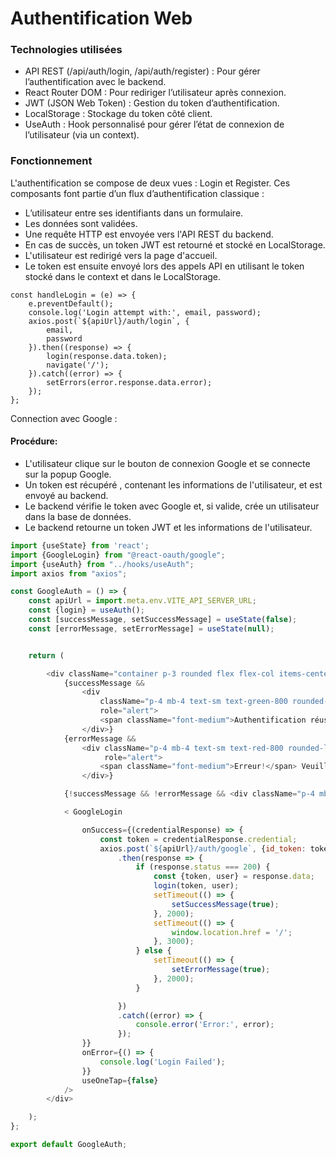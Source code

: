 # Authentification Web

### Technologies utilisées
- API REST (/api/auth/login, /api/auth/register) : Pour gérer l’authentification avec le backend.
- React Router DOM : Pour rediriger l’utilisateur après connexion.
- JWT (JSON Web Token) : Gestion du token d’authentification.
- LocalStorage : Stockage du token côté client.
- UseAuth : Hook personnalisé pour gérer l’état de connexion de l’utilisateur (via un context).

### Fonctionnement
L'authentification se compose de deux vues : Login et Register.
Ces composants font partie d’un flux d’authentification classique :
- L’utilisateur entre ses identifiants dans un formulaire.
- Les données sont validées.
- Une requête HTTP est envoyée vers l'API REST du backend.
- En cas de succès, un token JWT est retourné et stocké en LocalStorage.
- L'utilisateur est redirigé vers la page d'accueil.
- Le token est ensuite envoyé lors des appels API en utilisant le token stocké dans le context et dans le LocalStorage.

```JS
const handleLogin = (e) => {
    e.preventDefault();
    console.log('Login attempt with:', email, password);
    axios.post(`${apiUrl}/auth/login`, {
        email,
        password
    }).then((response) => {
        login(response.data.token);
        navigate('/');
    }).catch((error) => {
        setErrors(error.response.data.error);
    });
};
```
Connection avec Google :
#### Procédure:
- L'utilisateur clique sur le bouton de connexion Google et se connecte sur la popup Google.
- Un token est récupéré , contenant les informations de l'utilisateur, et est envoyé au backend.
- Le backend vérifie le token avec Google et, si valide, crée un utilisateur dans la base de données.
- Le backend retourne un token JWT et les informations de l'utilisateur.

```js
import {useState} from 'react';
import {GoogleLogin} from "@react-oauth/google";
import {useAuth} from "../hooks/useAuth";
import axios from "axios";

const GoogleAuth = () => {
    const apiUrl = import.meta.env.VITE_API_SERVER_URL;
    const {login} = useAuth();
    const [successMessage, setSuccessMessage] = useState(false);
    const [errorMessage, setErrorMessage] = useState(null);


    return (

        <div className="container p-3 rounded flex flex-col items-center justify-center">
            {successMessage &&
                <div
                    className="p-4 mb-4 text-sm text-green-800 rounded-lg bg-green-50 dark:bg-gray-800 dark:text-green-400"
                    role="alert">
                    <span className="font-medium">Authentification réussie !</span> Vous allez être redirigé.
                </div>}
            {errorMessage &&
                <div className="p-4 mb-4 text-sm text-red-800 rounded-lg bg-red-50 dark:bg-gray-800 dark:text-red-400"
                     role="alert">
                    <span className="font-medium">Erreur!</span> Veuillez réessayer.
                </div>}

            {!successMessage && !errorMessage && <div className="p-4 mb-4 invisible"></div>}

            < GoogleLogin

                onSuccess={(credentialResponse) => {
                    const token = credentialResponse.credential;
                    axios.post(`${apiUrl}/auth/google`, {id_token: token})
                        .then(response => {
                            if (response.status === 200) {
                                const {token, user} = response.data;
                                login(token, user);
                                setTimeout(() => {
                                    setSuccessMessage(true);
                                }, 2000);
                                setTimeout(() => {
                                    window.location.href = '/';
                                }, 3000);
                            } else {
                                setTimeout(() => {
                                    setErrorMessage(true);
                                }, 2000);
                            }

                        })
                        .catch((error) => {
                            console.error('Error:', error);
                        });
                }}
                onError={() => {
                    console.log('Login Failed');
                }}
                useOneTap={false}
            />
        </div>

    );
};

export default GoogleAuth;

```